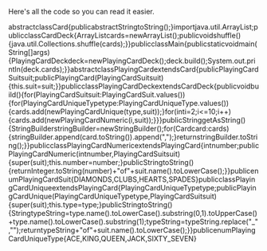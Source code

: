 Here's all the code so you can read it easier.

abstractclassCard{publicabstractStringtoString();}importjava.util.ArrayList;publicclassCardDeck{ArrayList<Card>cards=newArrayList<Card>();publicvoidshuffle(){java.util.Collections.shuffle(cards);}}publicclassMain{publicstaticvoidmain(String[]args){PlayingCardDeckdeck=newPlayingCardDeck();deck.build();System.out.println(deck.cards);}}abstractclassPlayingCardextendsCard{publicPlayingCardSuitsuit;publicPlayingCard(PlayingCardSuitsuit){this.suit=suit;}}publicclassPlayingCardDeckextendsCardDeck{publicvoidbuild(){for(PlayingCardSuitsuit:PlayingCardSuit.values()){for(PlayingCardUniqueTypetype:PlayingCardUniqueType.values()){cards.add(newPlayingCardUnique(type,suit));}for(inti=2;i<=10;i++){cards.add(newPlayingCardNumeric(i,suit));}}}publicStringgetAsString(){StringBuilderstringBuilder=newStringBuilder();for(Cardcard:cards){stringBuilder.append(card.toString()).append(",");}returnstringBuilder.toString();}}publicclassPlayingCardNumericextendsPlayingCard{intnumber;publicPlayingCardNumeric(intnumber,PlayingCardSuitsuit){super(suit);this.number=number;}publicStringtoString(){returnInteger.toString(number)+"of"+suit.name().toLowerCase();}}publicenumPlayingCardSuit{DIAMONDS,CLUBS,HEARTS,SPADES}publicclassPlayingCardUniqueextendsPlayingCard{PlayingCardUniqueTypetype;publicPlayingCardUnique(PlayingCardUniqueTypetype,PlayingCardSuitsuit){super(suit);this.type=type;}publicStringtoString(){StringtypeString=type.name().toLowerCase().substring(0,1).toUpperCase()+type.name().toLowerCase().substring(1);typeString=typeString.replace("_","");returntypeString+"of"+suit.name().toLowerCase();}}publicenumPlayingCardUniqueType{ACE,KING,QUEEN,JACK,SIXTY_SEVEN}
